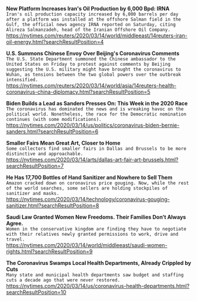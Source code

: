 **New Platform Increases Iran's Oil Production by 6,000 Bpd: IRNA**\
`Iran's oil production capacity increased by 6,000 barrels per day after a platform was installed at the offshore Salman field in the Gulf, the official news agency IRNA reported on Saturday, citing Alireza Salmanzadeh, head of the Iranian Offshore Oil Company.`\
https://nytimes.com/reuters/2020/03/14/world/middleeast/14reuters-iran-oil-energy.html?searchResultPosition=4

**U.S. Summons Chinese Envoy Over Beijing's Coronavirus Comments**\
`The U.S. State Department summoned the Chinese ambassador to the United States on Friday to protest against comments by Beijing suggesting the U.S. military might have brought the coronavirus to Wuhan, as tensions between the two global powers over the outbreak intensified.`\
https://nytimes.com/reuters/2020/03/14/world/asia/14reuters-health-coronavirus-china-diplomacy.html?searchResultPosition=5

**Biden Builds a Lead as Sanders Presses On: This Week in the 2020 Race**\
`The coronavirus has dominated the news and is wreaking havoc on the political world. Nonetheless, the race for the Democratic nomination continues (with some modifications).`\
https://nytimes.com/2020/03/14/us/politics/coronavirus-biden-bernie-sanders.html?searchResultPosition=6

**Smaller Fairs Mean Great Art, Closer to Home**\
`Some collectors find smaller fairs in Dallas and Brussels to be more distinctive and approachable.`\
https://nytimes.com/2020/03/14/arts/dallas-art-fair-art-brussels.html?searchResultPosition=7

**He Has 17,700 Bottles of Hand Sanitizer and Nowhere to Sell Them**\
`Amazon cracked down on coronavirus price gouging. Now, while the rest of the world searches, some sellers are holding stockpiles of sanitizer and masks.`\
https://nytimes.com/2020/03/14/technology/coronavirus-gouging-sanitizer.html?searchResultPosition=8

**Saudi Law Granted Women New Freedoms. Their Families Don’t Always Agree.**\
`Women in the conservative kingdom are finding they have to negotiate with their relatives newly granted permissions to work, drive and travel.`\
https://nytimes.com/2020/03/14/world/middleeast/saudi-women-rights.html?searchResultPosition=9

**The Coronavirus Swamps Local Health Departments, Already Crippled by Cuts**\
`Many state and municipal health departments saw budget and staffing cuts a decade ago that were never restored.`\
https://nytimes.com/2020/03/14/us/coronavirus-health-departments.html?searchResultPosition=10

